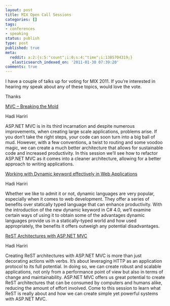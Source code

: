 ```yaml
---
layout: post
title: MIX Open Call Sessions
categories: []
tags:
- conferences
- speaking
status: publish
type: post
published: true
meta:
  reddit: a:2:{s:5:"count";i:0;s:4:"time";i:1385704319;}
  _elasticsearch_indexed_on: '2011-01-30 07:39:20'
comments: true
---
```

<p>I have a couple of talks up for voting for MIX 2011. If you’re interested in hearing my speak about any of these topics, would love the vote.</p> <p>Thanks</p> <p><a href="http://live.visitmix.com/OpenCall/Vote/Session/73">MVC – Breaking the Mold</a> <p>Hadi Hariri <p>ASP.NET MVC is in its third incarnation and despite numerous improvements, when creating large scale applications, problems arise. If you don’t take the right steps, your code can soon turn into a big ball of mud. However, with a few conventions, a twist to routing and some voodoo magic, we can create a much better architecture that allows for sustainable code and increased productivity. In this session we’ll see how to refactor ASP.NET MVC as it comes into a cleaner architecture, allowing for a better approach to writing applications. <p><a href="http://live.visitmix.com/OpenCall/Vote/Session/71">Working with Dynamic keyword effectively in Web Applications</a></p> <p>Hadi Hariri <p>Whether we like to admit it or not, dynamic languages are very popular, especially when it comes to web development. They offer a series of benefits over statically typed language that can enhance productivity. With the introduction of the new dynamic keyword in C# 4.0, we’ll examine certain ways of using it to obtain some of the advantages dynamic languages provide us in a statically-typed world and how used appropriately, the benefits it offers outweigh any potential disadvantages. <p><a href="http://live.visitmix.com/OpenCall/Vote/Session/72">ReST Architectures with ASP.NET MVC</a> <p>Hadi Hariri <p>Creating ReST architectures with ASP.NET MVC is more than just decorating actions with verbs. It’s about leveraging HTTP as an application protocol to its full potential. In doing so, we can create robust and scalable applications, not only from a performance point of view but also in terms of change and maintainability. ASP.NET MVC offers us great potential to create ReST architectures that can be consumed by computers and humans alike, reducing the amount of effort involved. Come to this session to learn what ReST is really about and how we can create simple yet powerful systems with ASP.NET MVC.</p>
